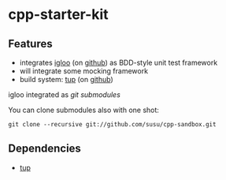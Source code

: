 cpp-starter-kit
===============

Features
--------

  * integrates [igloo](http://igloo-testing.org/) (on [github](https://github.com/joakimkarlsson/igloo)) as BDD-style unit test framework
  * will integrate some mocking framework
  * build system: [tup](http://gittup.org/tup/) (on [github](https://github.com/gittup/tup)) 


igloo integrated as *git submodules*

You can clone submodules also with one shot:

```
git clone --recursive git://github.com/susu/cpp-sandbox.git
```

Dependencies
------------

  * [tup](http://gittup.org/tup/)

